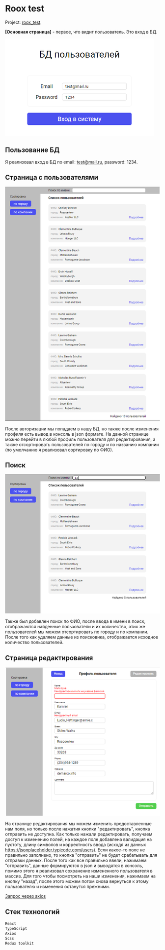 # Roox test

Project: [roox_test](https://vladzinovev.github.io/roox_test/).

**[Основная страница]** - первое, что видит пользователь. Это вход в БД. 

![LANDING](docs/1.PNG)

## Пользование БД

Я реализовал вход в БД по email: test@mail.ru, password: 1234. 

## Страница с пользователями

![LANDING](docs/2.PNG)

После авторизации мы попадаем в нашу БД, но также после изменения профиля есть вывод в консоль в json формате. На данной странице можно перейти в любой профиль пользователя для редактирования, а также отсортировать пользователей по городу и по названию компании (по умолчанию я реализовал сортировку по ФИО). 

## Поиск

![LANDING](docs/4.PNG)

Также был добавлен поиск по ФИО, после ввода в имени в поиск, отображаются найденные пользователи и их количество, этих же пользователей мы можем отсортировать по городу и по компании. После того как удаляем данные из поисковика, отображается исходное количество пользователей.

## Страница редактирования

![LANDING](docs/3.PNG)

На странице редактирования мы можем изменить предоставленные нам поля, но только после нажатия кнопки "редактировать", кнопка отправить не доступна. Как только нажали редактировать, получаем доступ к изменению полей, на каждое поле добавлена валидация на пустоту, длину символов и корректность ввода (исходя из данных https://jsonplaceholder.typicode.com/users). Если какое-то поле не правильно заполнено, то кнопка "отправить" не будет срабатывать для отправки данных. После того как все правильно ввели, нажимаем "отправить", данные формируются в json и выводятся в консоль, помимо этого я реализовал сохранение измененного пользователя в массив. Для того чтобы посмотреть на наши изменения, нажимаем на кнопку "назад", после этого можем потом снова вернуться к этому пользователю и изменения останутся прежними.


[Запрос через axios](https://jsonplaceholder.typicode.com/users)

## Стек технологий

```
React
TypeScript
Axios
Scss
Redux toolkit
```
